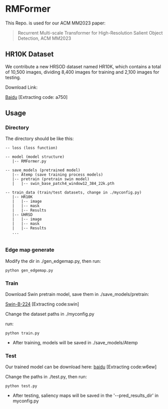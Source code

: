 
# RMFormer

This Repo. is used for our ACM MM2023 paper: 


<!-- <p align="center">
  <img src="" width="85%">
</p> -->

> Recurrent Multi-scale Transformer for High-Resolution Salient Object Detection, ACM MM2023  

## HR10K Dataset

We contribute a new HRSOD dataset named HR10K, which contains a total of 10,500 images, dividing 8,400 images for training and 2,100 images for testing.

Download Link:


[Baidu](https://pan.baidu.com/s/1qOqVu-6QWlunua2FCw-hRw) [Extracting code: a750]


## Usage

### Directory
The directory should be like this:

````
-- loss (loss function)

-- model (model structure)
   |-- RMFormer.py

-- save_models (pretrained model)
   |-- Atemp (save training process models)
   |-- pretrain (pretrain swin model)
   |   |-- swin_base_patch4_window12_384_22k.pth

-- train_data (train/test datasets, change in ./myconfig.py)
   |-- HR10K
   |   |-- image
   |   |-- mask
   |   |-- Results
   |-- UHRSD
   |   |-- image
   |   |-- mask
   |   |-- Results
   ...
   
````

### Edge map generate
Modify the dir in ./gen_edgemap.py, then run:
```
python gen_edgemap.py
```

### Train


Download Swin pretrain model, save them in ./save_models/pretrain:

[Swin-B-224](https://pan.baidu.com/s/1vwJxnJcVqcLZAw9HaqiR6g) [Extracting code:swin]

Change the dataset paths in ./myconfig.py

run:

```
python train.py
```

* After training, models will be saved in ./save_models/Atemp


### Test
Our trained model can be download here: [baidu](https://pan.baidu.com/s/196Wi4L5-nTUdP4ov8BLLTA) [Extracting code:w6ew]

Change the paths in ./test.py, then run:
```
python test.py
```
* After testing, saliency maps will be saved in the '--pred_results_dir' in myconfig.py



